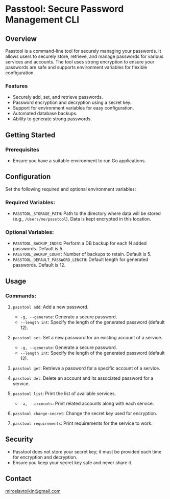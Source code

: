 # Passtool: Secure Password Management CLI

## Overview
Passtool is a command-line tool for securely managing your passwords. It allows users to securely store, retrieve, 
and manage passwords for various services and accounts. The tool uses strong encryption to ensure your passwords 
are safe and supports environment variables for flexible configuration.

### Features
- Securely add, set, and retrieve passwords.
- Password encryption and decryption using a secret key.
- Support for environment variables for easy configuration.
- Automated database backups.
- Ability to generate strong passwords.

## Getting Started

### Prerequisites
- Ensure you have a suitable environment to run Go applications.

## Configuration
Set the following required and optional environment variables:

### Required Variables:
- `PASSTOOL_STORAGE_PATH`: Path to the directory where data will be stored (e.g., `/Users/me/passtool`). Data is kept encrypted in this location.

### Optional Variables:
- `PASSTOOL_BACKUP_INDEX`: Perform a DB backup for each N added passwords. Default is 5.
- `PASSTOOL_BACKUP_COUNT`: Number of backups to retain. Default is 5.
- `PASSTOOL_DEFAULT_PASSWORD_LENGTH`: Default length for generated passwords. Default is 12.

## Usage

### Commands:
1. `passtool add`: Add a new password.
    - `-g, --generate`: Generate a secure password.
    - `--length int`: Specify the length of the generated password (default 12).

2. `passtool set`: Set a new password for an existing account of a service.
    - `-g, --generate`: Generate a secure password.
    - `--length int`: Specify the length of the generated password (default 12).

3. `passtool get`: Retrieve a password for a specific account of a service.

4. `passtool del`: Delete an account and its associated password for a service.

5. `passtool list`: Print the list of available services.
    - `-a, --accounts`: Print related accounts along with each service.

6. `passtool change-secret`: Change the secret key used for encryption.

7. `passtool requirements`: Print requirements for the service to work.

## Security
- Passtool does not store your secret key; it must be provided each time for encryption and decryption.
- Ensure you keep your secret key safe and never share it.

## Contact
miroslavtoikin@gmail.com

